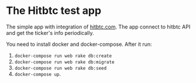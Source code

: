 # The Hitbtc test app

The simple app with integration of [hitbtc.com](http://www.hitbtc.com). The app connect to hitbtc API and get the ticker's info periodically.

You need to install docker and docker-compose. After it run:
1. `docker-compose run web rake db:create`
2. `docker-compose run web rake db:migrate`
3. `docker-compose run web rake db:seed`
4. `docker-compose up`.
